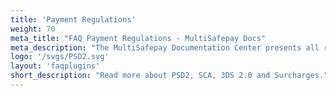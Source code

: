 ```yaml
---
title: 'Payment Regulations'
weight: 70
meta_title: "FAQ Payment Regulations - MultiSafepay Docs"
meta_description: "The MultiSafepay Documentation Center presents all relevant information about our Plugins and API. You can also find support pages for Payment Methods, Tools and General Questions as well as the contact details of our Support and Integration Teams."
logo: '/svgs/PSD2.svg'
layout: 'faqplugins'
short_description: "Read more about PSD2, SCA, 3DS 2.0 and Surcharges." 
---
```

